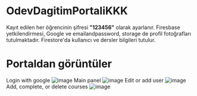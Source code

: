# OdevDagitimPortaliKKK

Kayıt edilen her öğrencinin şifresi **"123456"** olarak ayarlanır. Firesbase yetkilendirmesi, Google ve emailandpassword, storage de profil fotoğrafları tutulmaktadır. Firestore'da kullanıcı ve dersler bilgileri tutulur.

# Portaldan görüntüler
Login with google
![image](https://user-images.githubusercontent.com/110449954/211589661-b23e9844-6f5c-4a13-90a1-2e563c67cbe3.png)
Main panel
![image](https://user-images.githubusercontent.com/110449954/211589745-eee8ed28-05f1-4c98-8a85-3d41e68a27a5.png)
Edit or add user
![image](https://user-images.githubusercontent.com/110449954/211589890-fe1eeb18-06d6-4d8e-b029-42d15f28113f.png)
Add, complete, or delete courses
![image](https://user-images.githubusercontent.com/110449954/211589948-4bc8c0b8-4c04-4479-bb7b-dcedc48dc83b.png)
